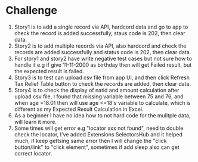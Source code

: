 # Challenge
1. Story1 is to add a single record via API, hardcord data and go to app to check the record is added successfully, staus code is 202, then clear data.
2. Story2 is to add multiple records via API, also hardcord and check the records are added successfully and status code is 202, then clear data.
3. For story1 and story2 have write negative test cases but not sure how to handle it e.g if give 11-11-2000 as birthday then will get Failed result, but the expected result is failed.
4. Story3 is to test can upload csv file from app UI, and then click Refresh Tax Relief Table button to check the records are added, then clear data.
5. Story4 is to check the display of natid and amount calculation after upload csv file, I found that missing variable between 75 and 76, and when age =18.01 then will use age <=18's variable to calculate, which is different as my Expected Result Calculation in Excel.
6. As a beginner I have no idea how to not hard code for the mulitple data, will learn it more.
7. Some times will get error e.g "locator xxx not found", need to double check the locator, I've added Extensions SelectorsHub and it helped much, if keep gettsing same error then I will change the "click button/link" to "click element", sometimes if add sleep also can get correct locator.

